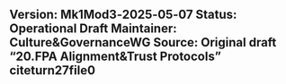 **Version:** Mk1Mod3‑2025‑05‑07
**Status:** Operational Draft
**Maintainer:** Culture&GovernanceWG
**Source:** Original draft “20.FPA Alignment&Trust Protocols” citeturn27file0  
---